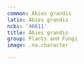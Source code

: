 ```yaml
---
common: Abies grandis
latin: Abies grandis
ncbi: '46611'
title: Abies grandis
group: Plants and Fungi
image: .na.character

---
```

